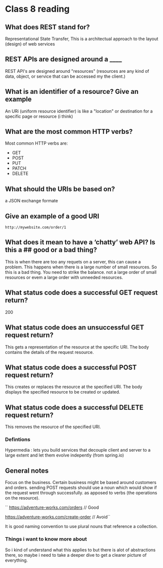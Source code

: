 # Class 8 reading

## What does REST stand for?

Representational State Transfer, This is a architectual approach to the layout (design) of web services

## REST APIs are designed around a ____

REST API's are designed around "resources" (resources are any kind of data, object, or service that can be accessed my the client.)

## What is an identifier of a resource? Give an example

An URi (uniform resource identifier) is like a "location" or destination for a specific page or resource (i think)

## What are the most common HTTP verbs?

Most common HTTP verbs are:

- GET
- POST
- PUT
- PATCH
- DELETE

## What should the URIs be based on?

a JSON exchange formate

## Give an example of a good URI

``http://mywebsite.com/order/1``

## What does it mean to have a ‘chatty’ web API? Is this a ## good or a bad thing?

This is when there are too any requets on a server, this can cause a problem. This happens when there is a large number of small resources. So this is a bad thing. You need to strike the balance. not a large order of small resources or evem a large order with unneeded resources.

## What status code does a successful GET request return?

200

## What status code does an unsuccessful GET request return?

This gets a representation of the resource at the specific URI. The body contains the details of the request resource.

## What status code does a successful POST request return?

This creates or replaces the resource at the specified URI. The body displays the specified resource to be created or updated.

## What status code does a successful DELETE request return?

This removes the resource of the specified URI.

### Defintions

Hypermedia : lets you build services that decouple client and server to a large extent and let them evolve indepently (from spring.io)

## General notes

 Focus on the business. Certain business might be based around customers and orders. sending POST requests should use a noun which would show if the request went through successfully. as apposed to verbs (the operations on the resource).

 `` https://adventure-works.com/orders // Good

https://adventure-works.com/create-order // Avoid``

It is good naming convention to use plural nouns that reference a collection.


### Things i want to know more about

So i kind of understand what this applies to but there is alot of abstractions there, so maybe i need to take a deeper dive to get a clearer picture of everything.